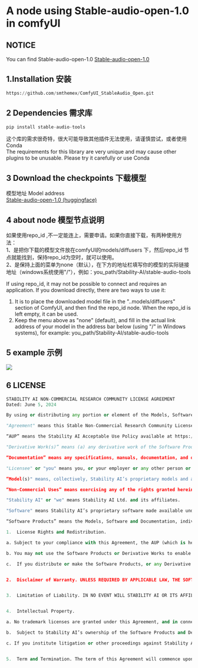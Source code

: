 # A node using Stable-audio-open-1.0 in comfyUI

## NOTICE
You can find Stable-audio-open-1.0  [Stable-audio-open-1.0](https://github.com/Stability-AI/stable-audio-tools)


1.Installation  安装   
----
 ``` python 
 https://github.com/smthemex/ComfyUI_StableAudio_Open.git
 ```
2  Dependencies  需求库  
-----
 ``` python 
pip install stable-audio-tools
 ```
这个库的需求很奇特，很大可能导致其他插件无法使用，请谨慎尝试，或者使用Conda    
The requirements for this library are very unique and may cause other plugins to be unusable. Please try it carefully or use Conda    

3 Download the checkpoints   下载模型
----
模型地址 Model address   
 [Stable-audio-open-1.0 (huggingface)](https://huggingface.co/stabilityai/stable-audio-open-1.0)  

   
4 about node  模型节点说明
----
如果使用repo_id ,不一定能连上，需要申请。如果你直接下载，有两种使用方法：  
1、是把你下载的模型文件放在comfyUI的models/diffusers 下，然后repo_id 节点就能找到，保持repo_id为空时，就可以使用。  
2、是保持上面的菜单为none（默认），在下方的地址栏填写你的模型的实际链接地址（windows系统使用"/"），例如：you_path/Stability-AI/stable-audio-tools    

If using repo_id, it may not be possible to connect and requires an application. If you download directly, there are two ways to use it:       
1. It is to place the downloaded model file in the "..models/diffusers" section of ComfyUI, and then find the repo_id node. When the repo_id is left empty, it can be used.       
2. Keep the menu above as "none" (default), and fill in the actual link address of your model in the address bar below (using "/" in Windows systems), for example: you_path/Stability-AI/stable-audio-tools       

5 example 示例
----

![](https://github.com/smthemex/ComfyUI_StableAudio_Open/blob/main/exapmle.png)


6 LICENSE 
------

``` python  
STABILITY AI NON-COMMERCIAL RESEARCH COMMUNITY LICENSE AGREEMENT 
Dated: June 5, 2024

By using or distributing any portion or element of the Models, Software, Software Products or Derivative Works, you agree to be bound by this Agreement.

"Agreement" means this Stable Non-Commercial Research Community License Agreement.

“AUP” means the Stability AI Acceptable Use Policy available at https://stability.ai/use-policy, as may be updated from time to time.

"Derivative Work(s)” means (a) any derivative work of the Software Products as recognized by U.S. copyright laws and (b) any modifications to a Model, and any other model created which is based on or derived from the Model or the Model’s output. For clarity, Derivative Works do not include the output of any Model.

“Documentation” means any specifications, manuals, documentation, and other written information provided by Stability AI related to the Software.

"Licensee" or "you" means you, or your employer or any other person or entity (if you are entering into this Agreement on such person or entity's behalf), of the age required under applicable laws, rules or regulations to provide legal consent and that has legal authority to bind your employer or such other person or entity if you are entering in this Agreement on their behalf.

“Model(s)" means, collectively, Stability AI’s proprietary models and algorithms, including machine-learning models, trained model weights and other elements of the foregoing, made available under this Agreement.

“Non-Commercial Uses” means exercising any of the rights granted herein for the purpose of research or non-commercial purposes.  For the avoidance of doubt, personal creative use is permissible as “Non-Commercial Use.” Non-Commercial Use does not, however, include the sale of Stability’s underlying Models to third parties or use of outputs from Stability’s underlying Models to train or create a competing product or service.

"Stability AI" or "we" means Stability AI Ltd. and its affiliates.

"Software" means Stability AI’s proprietary software made available under this Agreement.

“Software Products” means the Models, Software and Documentation, individually or in any combination.

1. 	License Rights and Redistribution.

a. Subject to your compliance with this Agreement, the AUP (which is hereby incorporated herein by reference), and the Documentation, Stability AI grants you a non-exclusive, worldwide, non-transferable, non-sublicensable, revocable, royalty free and limited license under Stability AI’s intellectual property or other rights owned or controlled by Stability AI embodied in the Software Products to use, reproduce, distribute, and create Derivative Works of, the Software Products, in each case for Non-Commercial Uses only, unless you subscribe to a membership via https://stability.ai/membership or otherwise obtain a commercial license from Stability AI.

b. You may not use the Software Products or Derivative Works to enable third parties to use the Software Products or Derivative Works as part of your hosted service or via your APIs, whether you are adding substantial additional functionality thereto or not. Merely distributing the Software Products or Derivative Works for download online without offering any related service (ex. by distributing the Models on HuggingFace) is not a violation of this subsection. If you wish to use the Software Products or any Derivative Works for commercial or production use or you wish to make the Software Products or any Derivative Works available to third parties via your hosted service or your APIs, contact Stability AI at https://stability.ai/contact.

c.	If you distribute or make the Software Products, or any Derivative Works thereof, available to a third party, the Software Products, Derivative Works, or any portion thereof, respectively, will remain subject to this Agreement and you must (i) provide a copy of this Agreement to such third party, and (ii) retain the following attribution notice within a "Notice" text file distributed as a part of such copies: "This Stability AI Model is licensed under the Stability AI Non-Commercial Research Community License, Copyright (c) Stability AI Ltd. All Rights Reserved.” If you create a Derivative Work of a Software Product, you may add your own attribution notices to the Notice file included with the Software Product, provided that you clearly indicate which attributions apply to the Software Product and you must state in the NOTICE file that you changed the Software Product and how it was modified.


2.	Disclaimer of Warranty. UNLESS REQUIRED BY APPLICABLE LAW, THE SOFTWARE PRODUCTS  AND ANY OUTPUT AND RESULTS THEREFROM ARE PROVIDED ON AN "AS IS" BASIS, WITHOUT WARRANTIES OF ANY KIND, EITHER EXPRESS OR IMPLIED, INCLUDING, WITHOUT LIMITATION, ANY WARRANTIES OF TITLE, NON-INFRINGEMENT, MERCHANTABILITY, OR FITNESS FOR A PARTICULAR PURPOSE. YOU ARE SOLELY RESPONSIBLE FOR DETERMINING THE APPROPRIATENESS OF USING OR REDISTRIBUTING THE SOFTWARE PRODUCTS, DERIVATIVE WORKS OR ANY OUTPUT OR RESULTS AND ASSUME ANY RISKS ASSOCIATED WITH YOUR USE OF THE SOFTWARE PRODUCTS, DERIVATIVE WORKS AND ANY OUTPUT AND RESULTS.


3.	Limitation of Liability. IN NO EVENT WILL STABILITY AI OR ITS AFFILIATES BE LIABLE UNDER ANY THEORY OF LIABILITY, WHETHER IN CONTRACT, TORT, NEGLIGENCE, PRODUCTS LIABILITY, OR OTHERWISE, ARISING OUT OF THIS AGREEMENT, FOR ANY LOST PROFITS OR ANY DIRECT, INDIRECT, SPECIAL, CONSEQUENTIAL, INCIDENTAL, EXEMPLARY OR PUNITIVE DAMAGES, EVEN IF STABILITY AI OR ITS AFFILIATES HAVE BEEN ADVISED OF THE POSSIBILITY OF ANY OF THE FOREGOING.


4.  Intellectual Property.

a. No trademark licenses are granted under this Agreement, and in connection with the Software Products or Derivative Works, neither Stability AI nor Licensee may use any name or mark owned by or associated with the other or any of its affiliates, except as required for reasonable and customary use in describing and redistributing the Software Products or Derivative Works.

b.	Subject to Stability AI’s ownership of the Software Products and Derivative Works made by or for Stability AI, with respect to any Derivative Works that are made by you, as between you and Stability AI, you are and will be the owner of such Derivative Works

c. If you institute litigation or other proceedings against Stability AI (including a cross-claim or counterclaim in a lawsuit) alleging that the Software Products, Derivative Works or associated outputs or results, or any portion of any of the foregoing, constitutes infringement of intellectual property or other rights owned or licensable by you, then any licenses granted to you under this Agreement shall terminate as of the date such litigation or claim is filed or instituted. You will indemnify and hold harmless Stability AI from and against any claim by any third party arising out of or related to your use or distribution of the Software Products or Derivative Works in violation of this Agreement.


5. 	Term and Termination. The term of this Agreement will commence upon your acceptance of this Agreement or access to the Software Products and will continue in full force and effect until terminated in accordance with the terms and conditions herein. Stability AI may terminate this Agreement if you are in breach of any term or condition of this Agreement. Upon termination of this Agreement, you shall delete and cease use of any Software Products or Derivative Works. Sections 2-4 shall survive the termination of this Agreement.

```
